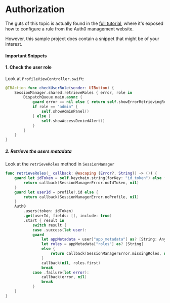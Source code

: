 # Authorization

The guts of this topic is actually found in the [full tutorial](https://auth0.com/docs/quickstart/native/ios-swift/05-authorization), where it's exposed how to configure a rule from the Auth0 management website.

However, this sample project does contain a snippet that might be of your interest.

#### Important Snippets

#### 1. Check the user role

Look at `ProfileViewController.swift`:

```swift
@IBAction func checkUserRole(sender: UIButton) {
    SessionManager.shared.retrieveRoles { error, role in
        DispatchQueue.main.async {
            guard error == nil else { return self.showErrorRetrievingRolesAlert() }
            if role == "admin" {
                self.showAdminPanel()
            } else {
                self.showAccessDeniedAlert()
            }
        }
    }
}
```

##### 2. Retrieve the users metadata

Look at the `retrieveRoles` method in `SessionManager`

```swift
func retrieveRoles(_ callback: @escaping (Error?, String?) -> ()) {
    guard let idToken = self.keychain.string(forKey: "id_token") else {
        return callback(SessionManagerError.noIdToken, nil)
    }
    guard let userId = profile?.id else {
        return callback(SessionManagerError.noProfile, nil)
    }
    Auth0
        .users(token: idToken)
        .get(userId, fields: [], include: true)
        .start { result in
            switch result {
            case .success(let user):
            guard
                let appMetadata = user["app_metadata"] as? [String: Any],
                let roles = appMetadata["roles"] as? [String]
                else {
                    return callback(SessionManagerError.missingRoles, nil)
                }
                callback(nil, roles.first)
                break
            case .failure(let error):
                callback(error, nil)
                break
            }
    }
}
```

